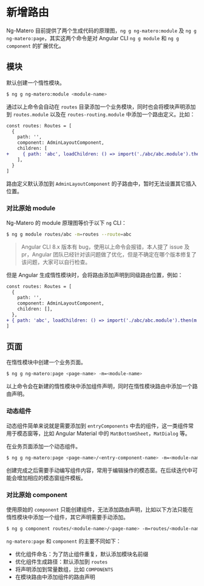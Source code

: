 # 新增路由

Ng-Matero 目前提供了两个生成代码的原理图，`ng g ng-matero:module` 及 `ng g ng-matero:page`，其实这两个命令是对 Angular CLI `ng g module` 和 `ng g component` 的扩展优化。

## 模块

默认创建一个惰性模块。

```bash
$ ng g ng-matero:module <module-name>
```

通过以上命令会自动在 `routes` 目录添加一个业务模块，同时也会将模块声明添加到 `routes.module` 以及在 `routes-routing.module` 中添加一个路由定义。比如：

```diff
const routes: Routes = [
  {
    path: '',
    component: AdminLayoutComponent,
    children: [
+     { path: 'abc', loadChildren: () => import('./abc/abc.module').then(m => m.AbcModule) },
    ],
  }
]
```

路由定义默认添加到 `AdminLayoutComponent` 的子路由中，暂时无法设置其它插入位置。

### 对比原始 module

Ng-Matero 的 module 原理图等价于以下 `ng` CLI：

```bash
$ ng g module routes/abc -m=routes --route=abc
```

> Angular CLI 8.x 版本有 bug，使用以上命令会报错，本人提了 issue 及 pr，Angular 团队已经针对该问题做了优化，但是不确定在哪个版本修复了该问题，大家可以自行检查。

但是 Angular 生成惰性模块时，会将路由添加声明到同级路由位置，例如：

```diff
const routes: Routes = [
  {
    path: '',
    component: AdminLayoutComponent,
    children: [],
  },
+ { path: 'abc', loadChildren: () => import('./abc/abc.module').then(m => m.AbcModule) },
]
```

## 页面

在惰性模块中创建一个业务页面。

```bash
$ ng g ng-matero:page <page-name> -m=<module-name>
```

以上命令会在新建的惰性模块中添加组件声明，同时在惰性模块路由中添加一个路由声明。

### 动态组件

动态组件简单来说就是需要添加到 `entryComponents` 中去的组件，这一类组件常用于模态窗等，比如 Angular Material 中的 `MatBottomSheet`，`MatDialog` 等。

在业务页面添加一个动态组件。

```bash
$ ng g ng-matero:page <page-name>/<entry-component-name> -m=<module-name> -e=true
```

创建完成之后需要手动编写组件内容，常用于编辑操作的模态窗。在后续迭代中可能会增加相应的模态窗组件模板。

### 对比原始 component

使用原始的 `component` 只能创建组件，无法添加路由声明，比如以下方法只能在惰性模块中添加一个组件，其它声明需要手动添加。

```bash
$ ng g component routes/<module-name>/<page-name> -m=routes/<module-name>
```

`ng-matero:page` 和 `component` 的主要不同如下：

* 优化组件命名：为了防止组件重复，默认添加模块名前缀
* 优化组件生成路径：默认添加到 `routes`
* 将声明添加到常量数组，比如 `COMPONENTS`
* 在模块路由中添加组件的路由声明
